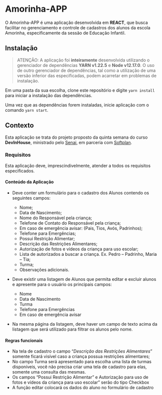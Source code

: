 # Amorinha-APP

O Amorinha-APP é uma aplicação desenvolvida em **REACT**, que busca facilitar no gerenciamento e controle de cadastros dos alunos da escola Amorinha, especificamente da sessão de Educação Infantil.

## Instalação

> ATENÇÃO: A aplicação foi **inteiramente** desenvolvida utilizando o gerenciador de dependências **YARN v1.22.5** e **Node v12.17.0**. O uso de outro gerenciador de dependências, tal como a utilização de uma versão inferior das especificadas, podem acarretar em problemas de instalação.

Em uma pasta da sua escolha, clone este repositório e digite `yarn install` para iniciar a instalação das dependências.

Uma vez que as dependências forem instaladas, inicie aplicação com o comando `yarn start`.

## Contexto

Esta aplicação se trata do projeto proposto da quinta semana do curso **DevInHouse**, ministrado pelo [Senai](http://sc.senai.br/), em parceria com [Softplan](https://www.softplan.com.br/).

### Requisitos

Esta aplicação deve, imprescindivelmente, atender a todos os requisitos especificados.

#### Conteúdo da Aplicação

* Deve conter um formulário para o cadastro dos Alunos contendo os seguintes campos:
  * Nome;
  * Data de Nascimento;
  * Nome do Responsável pela criança;
  * Telefone de Contato do Responsável pela criança;
  * Em caso de emergência avisar: (Pais, Tios, Avós, Padrinhos);
  * Telefone para Emergências;
  * Possui Restrição Alimentar;
  * Descrição das Restrições Alimentares;
  * Autorização de fotos e vídeos da criança para uso escolar;
  * Lista de autorizados a buscar a criança. Ex. Pedro – Padrinho, Maria – Tia;
  * Turma;
  * Observações adicionais.

* Deve existir uma listagem de Alunos que permita editar e excluir alunos e apresente para o usuário os principais campos:
  * Nome
  * Data de Nascimento
  * Turma
  * Telefone para Emergências
  * Em caso de emergência avisar

* Na mesma página da listagem, deve haver um campo de texto acima da listagem que será utilizado para filtrar os alunos pelo nome.

#### Regras funcionais

* Na tela de cadastro o campo “*Descrição das Restrições Alimentares*”  somente ficará visível caso a criança possua restrições alimentares;
* No campo Turma será apresentado para escolha uma lista de turmas disponíveis, você não precisa criar uma tela de cadastro para elas, somente uma consulta das mesmas.
* Os campos “Possui Restrição Alimentar” e Autorização para uso de fotos e vídeos da criança para uso escolar” serão do tipo Checkbox
* A função editar colocará os dados do aluno no formulário de cadastro
